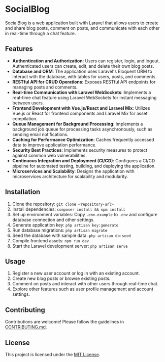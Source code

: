 # SocialBlog

SocialBlog is a web application built with Laravel that allows users to create and share blog posts, comment on posts, and communicate with each other in real-time through a chat feature.

## Features

-   **Authentication and Authorization**: Users can register, login, and logout. Authenticated users can create, edit, and delete their own blog posts.
-   **Database and ORM**: The application uses Laravel's Eloquent ORM to interact with the database, with tables for users, posts, and comments.
-   **RESTful API for CRUD Operations**: Exposes RESTful API endpoints for managing posts and comments.
-   **Real-time Communication with Laravel WebSockets**: Implements a real-time chat feature using Laravel WebSockets for instant messaging between users.
-   **Frontend Development with Vue.js/React and Laravel Mix**: Utilizes Vue.js or React for frontend components and Laravel Mix for asset compilation.
-   **Queue Management for Background Processing**: Implements a background job queue for processing tasks asynchronously, such as sending email notifications.
-   **Caching for Performance Optimization**: Caches frequently accessed data to improve application performance.
-   **Security Best Practices**: Implements security measures to protect against common web vulnerabilities.
-   **Continuous Integration and Deployment (CI/CD)**: Configures a CI/CD pipeline for automated testing, building, and deploying the application.
-   **Microservices and Scalability**: Designs the application with microservices architecture for scalability and modularity.

## Installation

1. Clone the repository: `git clone <repository-url>`
2. Install dependencies: `composer install && npm install`
3. Set up environment variables: Copy `.env.example` to `.env` and configure database connection and other settings.
4. Generate application key: `php artisan key:generate`
5. Run database migrations: `php artisan migrate`
6. Seed the database with sample data: `php artisan db:seed`
7. Compile frontend assets: `npm run dev`
8. Start the Laravel development server: `php artisan serve`

## Usage

1. Register a new user account or log in with an existing account.
2. Create new blog posts or browse existing posts.
3. Comment on posts and interact with other users through real-time chat.
4. Explore other features such as user profile management and account settings.

## Contributing

Contributions are welcome! Please follow the guidelines in [CONTRIBUTING.md](CONTRIBUTING.md).

## License

This project is licensed under the [MIT License](LICENSE).
